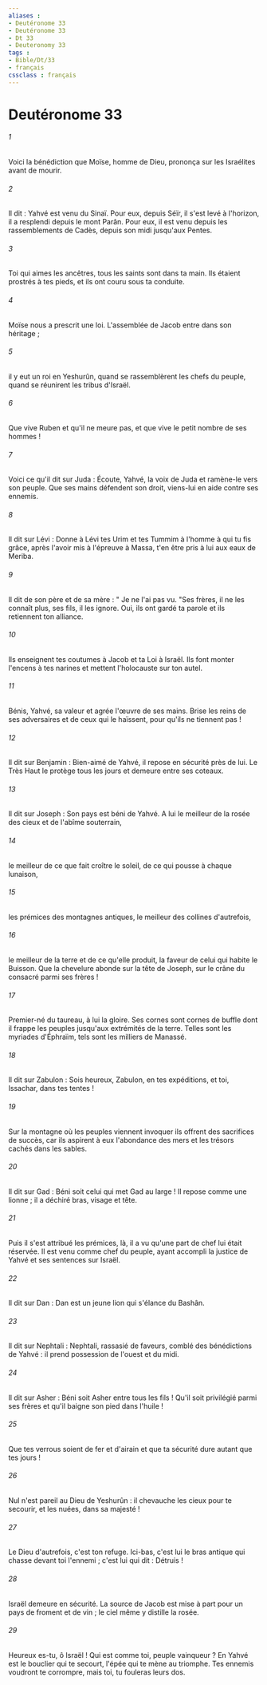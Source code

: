```yaml
---
aliases : 
- Deutéronome 33
- Deutéronome 33
- Dt 33
- Deuteronomy 33
tags : 
- Bible/Dt/33
- français
cssclass : français
---
```


# Deutéronome 33

###### 1
Voici la bénédiction que Moïse, homme de Dieu, prononça sur les Israélites avant de mourir. 
###### 2
Il dit : Yahvé est venu du Sinaï. Pour eux, depuis Séïr, il s'est levé à l'horizon, il a resplendi depuis le mont Parân. Pour eux, il est venu depuis les rassemblements de Cadès, depuis son midi jusqu'aux Pentes. 
###### 3
Toi qui aimes les ancêtres, tous les saints sont dans ta main. Ils étaient prostrés à tes pieds, et ils ont couru sous ta conduite. 
###### 4
Moïse nous a prescrit une loi. L'assemblée de Jacob entre dans son héritage ; 
###### 5
il y eut un roi en Yeshurûn, quand se rassemblèrent les chefs du peuple, quand se réunirent les tribus d'Israël. 
###### 6
Que vive Ruben et qu'il ne meure pas, et que vive le petit nombre de ses hommes ! 
###### 7
Voici ce qu'il dit sur Juda : Écoute, Yahvé, la voix de Juda et ramène-le vers son peuple. Que ses mains défendent son droit, viens-lui en aide contre ses ennemis. 
###### 8
Il dit sur Lévi : Donne à Lévi tes Urim et tes Tummim à l'homme à qui tu fis grâce, après l'avoir mis à l'épreuve à Massa, t'en être pris à lui aux eaux de Meriba. 
###### 9
Il dit de son père et de sa mère : " Je ne l'ai pas vu. "Ses frères, il ne les connaît plus, ses fils, il les ignore. Oui, ils ont gardé ta parole et ils retiennent ton alliance. 
###### 10
Ils enseignent tes coutumes à Jacob et ta Loi à Israël. Ils font monter l'encens à tes narines et mettent l'holocauste sur ton autel. 
###### 11
Bénis, Yahvé, sa valeur et agrée l'œuvre de ses mains. Brise les reins de ses adversaires et de ceux qui le haïssent, pour qu'ils ne tiennent pas ! 
###### 12
Il dit sur Benjamin : Bien-aimé de Yahvé, il repose en sécurité près de lui. Le Très Haut le protège tous les jours et demeure entre ses coteaux. 
###### 13
Il dit sur Joseph : Son pays est béni de Yahvé. A lui le meilleur de la rosée des cieux et de l'abîme souterrain, 
###### 14
le meilleur de ce que fait croître le soleil, de ce qui pousse à chaque lunaison, 
###### 15
les prémices des montagnes antiques, le meilleur des collines d'autrefois, 
###### 16
le meilleur de la terre et de ce qu'elle produit, la faveur de celui qui habite le Buisson. Que la chevelure abonde sur la tête de Joseph, sur le crâne du consacré parmi ses frères ! 
###### 17
Premier-né du taureau, à lui la gloire. Ses cornes sont cornes de buffle dont il frappe les peuples jusqu'aux extrémités de la terre. Telles sont les myriades d'Éphraïm, tels sont les milliers de Manassé. 
###### 18
Il dit sur Zabulon : Sois heureux, Zabulon, en tes expéditions, et toi, Issachar, dans tes tentes ! 
###### 19
Sur la montagne où les peuples viennent invoquer ils offrent des sacrifices de succès, car ils aspirent à eux l'abondance des mers et les trésors cachés dans les sables. 
###### 20
Il dit sur Gad : Béni soit celui qui met Gad au large ! Il repose comme une lionne ; il a déchiré bras, visage et tête. 
###### 21
Puis il s'est attribué les prémices, là, il a vu qu'une part de chef lui était réservée. Il est venu comme chef du peuple, ayant accompli la justice de Yahvé et ses sentences sur Israël. 
###### 22
Il dit sur Dan : Dan est un jeune lion qui s'élance du Bashân. 
###### 23
Il dit sur Nephtali : Nephtali, rassasié de faveurs, comblé des bénédictions de Yahvé : il prend possession de l'ouest et du midi. 
###### 24
Il dit sur Asher : Béni soit Asher entre tous les fils ! Qu'il soit privilégié parmi ses frères et qu'il baigne son pied dans l'huile ! 
###### 25
Que tes verrous soient de fer et d'airain et que ta sécurité dure autant que tes jours ! 
###### 26
Nul n'est pareil au Dieu de Yeshurûn : il chevauche les cieux pour te secourir, et les nuées, dans sa majesté ! 
###### 27
Le Dieu d'autrefois, c'est ton refuge. Ici-bas, c'est lui le bras antique qui chasse devant toi l'ennemi ; c'est lui qui dit : Détruis ! 
###### 28
Israël demeure en sécurité. La source de Jacob est mise à part pour un pays de froment et de vin ; le ciel même y distille la rosée. 
###### 29
Heureux es-tu, ô Israël ! Qui est comme toi, peuple vainqueur ? En Yahvé est le bouclier qui te secourt, l'épée qui te mène au triomphe. Tes ennemis voudront te corrompre, mais toi, tu fouleras leurs dos. 
